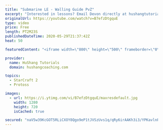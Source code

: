 ```yaml
---
title: "Submarine LE - Walling Guide PvZ"
excerpt: "Interested in lessons? Email Devon directly at hushangtutorials@outlook.com ------------------------------------------------------------------------------------------------------- Want to support HuShang Tutorials directly? Patreon is a website where you can contribute a monthly donation that will help"
originalUrl: https://youtube.com/watch?v=B7efzDtgquE
type: video
price: Free
length: PT2M23S
publishedDateTime: 2020-05-29T21:37:42Z
heat: 50

featuredContent: "<iframe width=\"800\" height=\"500\" frameborder=\"0\" src=\"https://www.youtube.com/embed/B7efzDtgquE\" allow=\"accelerometer; autoplay; encrypted-media; gyroscope; picture-in-picture\" allowfullscreen></iframe>"

provider:
  name: HuShang Tutorials
  domain: hushangcoaching.com

topics:
  - StarCraft 2
  - Protoss

images:
  - url: https://i.ytimg.com/vi/B7efzDtgquE/maxresdefault.jpg
    width: 1280
    height: 720
    isCached: true

secured: "naV5w39KcGOT5RLiCXOY8Qgo9eP1tJVSzUvs1q/qRy6irAAKh3i3/YPKavlnP8/tAf8OMrm6gx5WqBcFVDu8uh4+K1B9n7Jzp4BrcWfhFiKLC2LR3LW2o6iJ43EkdJ28IpeF7m002pHD8k81iYNnF5FvnFMVocJ0KlPBcwXpIQu4NusinUSk1F5ojT3igsKHOnrM0ho+gJ2QEiuVBgAP3k3VYHZonNH/NuTjd4WNQi1eCRTdBCzHCov3jnKdGBEs/jQbEIWo646TyY29pydnVLKCXM0jN0pr4OD3AjK1Dp8rAFwQymvh6BEYtlWZnXcpWgBQLftVQ5nyrWCA+N7GEaE01PXskumGaSkBoSfZHWr33YZvuWUcS0i6C6a8UmO94jFHID7wCqBfCt/OxWRkxeEJzLjO/0UiHLObZlL19Fc=;bqu4oPoBMzSwFXA8SVEL/Q=="
---
```


